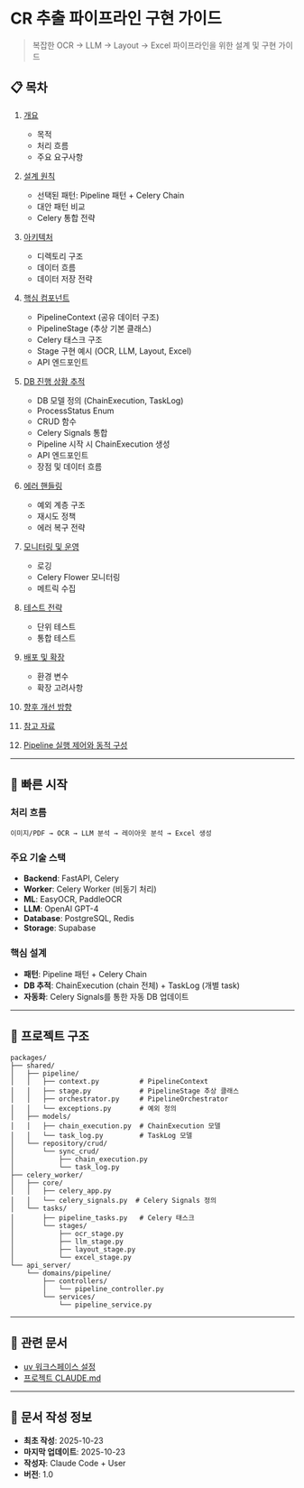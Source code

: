 # CR 추출 파이프라인 구현 가이드

> 복잡한 OCR → LLM → Layout → Excel 파이프라인을 위한 설계 및 구현 가이드

## 📋 목차

1. [개요](./00_overview.md)
   - 목적
   - 처리 흐름
   - 주요 요구사항

2. [설계 원칙](./01_design_principles.md)
   - 선택된 패턴: Pipeline 패턴 + Celery Chain
   - 대안 패턴 비교
   - Celery 통합 전략

3. [아키텍처](./02_architecture.md)
   - 디렉토리 구조
   - 데이터 흐름
   - 데이터 저장 전략

4. [핵심 컴포넌트](./03_components.md)
   - PipelineContext (공유 데이터 구조)
   - PipelineStage (추상 기본 클래스)
   - Celery 태스크 구조
   - Stage 구현 예시 (OCR, LLM, Layout, Excel)
   - API 엔드포인트

5. [DB 진행 상황 추적](./04_db_tracking.md)
   - DB 모델 정의 (ChainExecution, TaskLog)
   - ProcessStatus Enum
   - CRUD 함수
   - Celery Signals 통합
   - Pipeline 시작 시 ChainExecution 생성
   - API 엔드포인트
   - 장점 및 데이터 흐름

6. [에러 핸들링](./05_error_handling.md)
   - 예외 계층 구조
   - 재시도 정책
   - 에러 복구 전략

7. [모니터링 및 운영](./06_monitoring.md)
   - 로깅
   - Celery Flower 모니터링
   - 메트릭 수집

8. [테스트 전략](./07_testing.md)
   - 단위 테스트
   - 통합 테스트

9. [배포 및 확장](./08_deployment.md)
   - 환경 변수
   - 확장 고려사항

10. [향후 개선 방향](./09_improvements.md)

11. [참고 자료](./10_references.md)

12. [Pipeline 실행 제어와 동적 구성 ](./11_pipeline_orchestration.md)


---

## 🚀 빠른 시작

### 처리 흐름

```
이미지/PDF → OCR → LLM 분석 → 레이아웃 분석 → Excel 생성
```

### 주요 기술 스택

- **Backend**: FastAPI, Celery
- **Worker**: Celery Worker (비동기 처리)
- **ML**: EasyOCR, PaddleOCR
- **LLM**: OpenAI GPT-4
- **Database**: PostgreSQL, Redis
- **Storage**: Supabase

### 핵심 설계

- **패턴**: Pipeline 패턴 + Celery Chain
- **DB 추적**: ChainExecution (chain 전체) + TaskLog (개별 task)
- **자동화**: Celery Signals를 통한 자동 DB 업데이트

---

## 📂 프로젝트 구조

```
packages/
├── shared/
│   ├── pipeline/
│   │   ├── context.py          # PipelineContext
│   │   ├── stage.py            # PipelineStage 추상 클래스
│   │   ├── orchestrator.py     # PipelineOrchestrator
│   │   └── exceptions.py       # 예외 정의
│   ├── models/
│   │   ├── chain_execution.py  # ChainExecution 모델
│   │   └── task_log.py         # TaskLog 모델
│   └── repository/crud/
│       └── sync_crud/
│           ├── chain_execution.py
│           └── task_log.py
├── celery_worker/
│   ├── core/
│   │   ├── celery_app.py
│   │   └── celery_signals.py  # Celery Signals 정의
│   └── tasks/
│       ├── pipeline_tasks.py   # Celery 태스크
│       └── stages/
│           ├── ocr_stage.py
│           ├── llm_stage.py
│           ├── layout_stage.py
│           └── excel_stage.py
└── api_server/
    └── domains/pipeline/
        ├── controllers/
        │   └── pipeline_controller.py
        └── services/
            └── pipeline_service.py
```

---

## 🔗 관련 문서

- [uv 워크스페이스 설정](../uv-workspace-setup.md)
- [프로젝트 CLAUDE.md](../../CLAUDE.md)

---

## 📝 문서 작성 정보

- **최초 작성**: 2025-10-23
- **마지막 업데이트**: 2025-10-23
- **작성자**: Claude Code + User
- **버전**: 1.0
